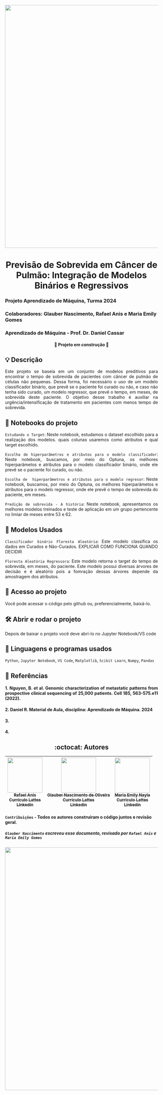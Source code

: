 <div align="center">

<img loading="lazy" src="https://github.com/user-attachments/assets/9e4a0523-4f7b-4476-8a75-bc8d9ed47e5b" width=800>

</div>

<h1 align="center"> Previsão de Sobrevida em Câncer de Pulmão: Integração de Modelos Binários e Regressivos </h1>

### Projeto Aprendizado de Máquina, Turma 2024
### Colaboradores: Glauber Nascimento, Rafael Anis e Maria Emily Gomes  
### Aprendizado de Máquina -  Prof. Dr. Daniel Cassar

 <h4 align="center"> 
    🚧  Projeto em construção 🚧
</h4>

<h2 align="left"> 💡 Descrição </h2>

<div align="justify">
Este projeto se baseia em um conjunto de modelos preditivos para encontrar o tempo de sobrevida de pacientes com câncer de pulmão de células não pequenas. Dessa forma, foi necessário o uso de um modelo classificador binário, que prevê se o paciente foi curado ou não, e caso não tenha sido curado, um modelo regressor, que prevê o tempo, em meses, de sobrevida deste paciente. O objetivo desse trabalho é auxiliar na urgência/intensificação de tratamento em pacientes com menos tempo de sobrevida.
</div>

<h2 align="left"> 📔 Notebooks do projeto </h2>

<div align="justify">
 
`Estudando o Target`: Neste notebook, estudamos o dataset escolhido para a realização dos modelos. quais colunas usaremos como atributos e qual target escolhido.

`Escolha de hiperparâmetros e atributos para o modelo classificador`: Neste notebook, buscamos, por meio do Optuna, os melhores hiperparâmetos e atributos para o modelo classificador binário, onde ele prevê se o paciente foi curado, ou não.

`Escolha de  hiperparâmetros e atributos para o modelo regresor`: Neste notebook, buscamos, por meio do Optuna, os melhores hiperparâmetos e atributos para o modelo regressor, onde ele prevê o tempo de sobrevida do paciente, em meses. <br> 

`Predição de sobrevida - A história`: Neste notebook, apresentamos os melhores modelos treinados e teste de aplicação em um grupo pertencente no limiar de meses entre 53 e 62.
</div>

<h2 align="left"> 🤖 Modelos Usados </h2>

<div align="justify">

`Classificador binário Floresta Aleatória`: Este modelo classifica os dados em Curados e Não-Curados. EXPLICAR COMO FUNCIONA QUANDO DECIDIR

`Floresta Aleatória Regressora`: Este modelo retorna o target do tempo de sobrevida, em meses, do paciente. Este modelo possui diversas árvores de decisão e é aleatório pois a fomração dessas árvores depende da amostragem dos atributos.

</div>

<h2 align="left"> 📁 Acesso ao projeto </h2>

<div align="justify">

Você pode acessar o código pelo github ou, preferencialmente, baixá-lo.

</div>

<h2 align="left"> 🛠️ Abrir e rodar o projeto </h2>

<div align="justify">

Depois de baixar o projeto você deve abrí-lo no Jupyter Notebook/VS code

</div>

<h2 align="left"> 📓 Linguagens e programas usados </h2>

<div align="justify">

`Python`, `Jupyter Notebook`, `VS Code`, `Matplotlib`, `Scikit Learn`, `Numpy`, `Pandas` 

</div>

<h2 align="left"> 📖 Referências </h2>

<div align="justify">
 
#### 1.  Nguyen, B. et al. Genomic characterization of metastatic patterns from prospective clinical sequencing of 25,000 patients. Cell 185, 563-575.e11 (2022).
#### 2.   Daniel R. Material de Aula, disciplina: Aprendizado de Máquina. 2024
#### 3. 
#### 4.   

</div>

<h2 align="center"> :octocat:  Autores </h2>

<div align="center">
 
| [<img loading="lazy" src="https://github.com/user-attachments/assets/e314fef8-e638-40ce-8ae1-8c7dab89b176" width=115><br> <sub>Rafael Anis </sub>](https://github.com/RafaelShaikhzadeh)<br> [<sub>Currículo Lattes</sub>](http://lattes.cnpq.br/3980352415504306)<br> [<sub>Linkedin</sub>](https://www.linkedin.com/in/rafael-anis-shaikhzadeh-santos-a58843224/) |  [<img loading="lazy" src="https://github.com/user-attachments/assets/421a946a-dd10-4477-8f3f-e1a277d997b0" width=115><br><sub>Glauber Nascimento de Oliveira</sub>](https://github.com/Glaubernaoli)<br> [<sub>Currículo Lattes</sub>](http://lattes.cnpq.br/0913262665776521)<br> [<sub>Linkedin</sub>](https://www.linkedin.com/in/glauber-naoli/) |  [<img loading="lazy" src="https://github.com/user-attachments/assets/40518e6c-b75f-496a-8fce-f5c4c1cb2684" width=115><br><sub> Maria Emily Nayla</sub>](https://github.com/MEmilyGomes)<br> [<sub>Currículo Lattes</sub>](http://lattes.cnpq.br/9482558334105708)<br> [<sub>Linkedin</sub>]() |
| :---: | :---: | :---: |

</div>


 #### `Contribuições` - Todos os autores construíram o código juntos e revisão geral.
 ##### `Glauber Nascimento` escreveu esse documento, revisado por `Rafael Anis` e `Maria Emily Gomes`

<div align="center">
 
<img loading="lazy" src="https://github.com/user-attachments/assets/c4434633-7e0c-4f19-9fa3-4c4c64e35a46" width=800>

</div>

